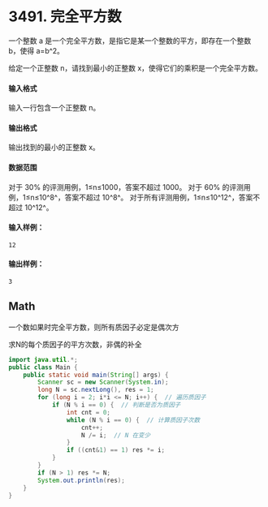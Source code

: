 # 3491. 完全平方数

一个整数 a 是一个完全平方数，是指它是某一个整数的平方，即存在一个整数 b，使得 a=b^2。

给定一个正整数 n，请找到最小的正整数 x，使得它们的乘积是一个完全平方数。

#### 输入格式

输入一行包含一个正整数 n。

#### 输出格式

输出找到的最小的正整数 x。

#### 数据范围

对于 30% 的评测用例，1≤n≤1000，答案不超过 1000。
对于 60% 的评测用例，1≤n≤10^8^，答案不超过 10^8^。
对于所有评测用例，1≤n≤10^12^，答案不超过 10^12^。

#### 输入样例：

```
12
```

#### 输出样例：

```
3
```



## Math

一个数如果时完全平方数，则所有质因子必定是偶次方

求N的每个质因子的平方次数，非偶的补全

```java
import java.util.*;
public class Main {
    public static void main(String[] args) {
        Scanner sc = new Scanner(System.in);
        long N = sc.nextLong(), res = 1;
        for (long i = 2; i*i <= N; i++) {  // 遍历质因子
            if (N % i == 0) {  // 判断是否为质因子
                int cnt = 0;
                while (N % i == 0) {  // 计算质因子次数
                    cnt++;
                    N /= i;  // N 在变少
                }
                if ((cnt&1) == 1) res *= i;
            }            
        }
        if (N > 1) res *= N;
        System.out.println(res);
    }
}
```

